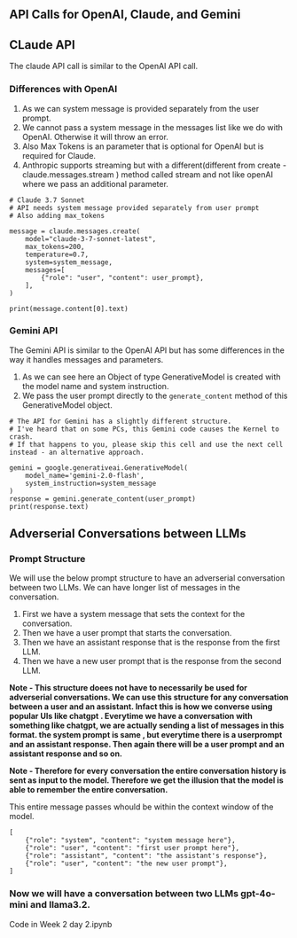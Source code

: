 
## API Calls for OpenAI, Claude, and Gemini

## CLaude API
The claude API call is similar to the OpenAI API call.

### Differences with OpenAI
1. As we can system message is provided separately from the user prompt.
2. We cannot pass a system message in the messages list like we do with OpenAI. Otherwise it will throw an error.
3. Also Max Tokens is an parameter that is optional for OpenAI but is required for Claude.
4. Anthropic supports streaming but with a different(different from create - claude.messages.stream ) method called stream and not 
   like openAI where we pass an additional parameter.

```
# Claude 3.7 Sonnet
# API needs system message provided separately from user prompt
# Also adding max_tokens

message = claude.messages.create(
    model="claude-3-7-sonnet-latest",
    max_tokens=200,
    temperature=0.7,
    system=system_message,
    messages=[
        {"role": "user", "content": user_prompt},
    ],
)

print(message.content[0].text)
```



### Gemini API
The Gemini API is similar to the OpenAI API but has some differences in the way it handles messages and parameters.
1. As we can see here an Object of type GenerativeModel is created with the model name and system instruction.
2. We pass the user prompt directly to the `generate_content` method of this GenerativeModel object.

```
# The API for Gemini has a slightly different structure.
# I've heard that on some PCs, this Gemini code causes the Kernel to crash.
# If that happens to you, please skip this cell and use the next cell instead - an alternative approach.

gemini = google.generativeai.GenerativeModel(
    model_name='gemini-2.0-flash',
    system_instruction=system_message
)
response = gemini.generate_content(user_prompt)
print(response.text)
```


## Adverserial Conversations between LLMs

### Prompt Structure
We will use the below prompt structure to have an adverserial conversation between two LLMs.
We can have longer list of messages in the conversation.
1. First we have a system message that sets the context for the conversation.
2. Then we have a user prompt that starts the conversation.
3. Then we have an assistant response that is the response from the first LLM.
4. Then we have a new user prompt that is the response from the second LLM.

**Note - This structure doees not have to necessarily be used for adverserial conversations. 
We can use this structure for any conversation between a user and an assistant.
Infact this is how we converse using popular UIs like chatgpt .
Everytime we have a conversation with something like chatgpt, we are actually sending a list of messages in this format.
the system prompt is same , but everytime there is a userprompt and an assistant response.
Then again there will be a user prompt and an assistant response and so on.**

**Note - Therefore for every conversation the entire conversation history is sent as input to the model.
Therefore we get the illusion that the model is able to remember the entire conversation.**

This entire message passes whould be within the context window of the model.

```
[
    {"role": "system", "content": "system message here"},
    {"role": "user", "content": "first user prompt here"},
    {"role": "assistant", "content": "the assistant's response"},
    {"role": "user", "content": "the new user prompt"},
]
```

### Now we will have a conversation between two LLMs gpt-4o-mini and llama3.2.
Code in Week 2 day 2.ipynb

